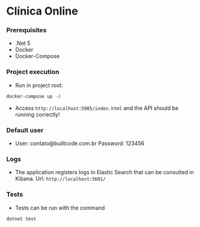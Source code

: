 # Clínica Online 


### Prerequisites

- .Net 5 
- Docker  
- Docker-Compose 

### Project execution

- Run in project root:
```bash
docker-compose up -d
```

- Access `http://localhost:5005/index.html` and the API should be running correctly!

### Default user

- User: contato<span>@</span>builtcode.com.br Password: 123456

### Logs

- The application registers logs in Elastic Search that can be consulted in Kibana. Url: `http://localhost:5601/`

### Tests

- Tests can be run with the command 
```bash
dotnet test
```

